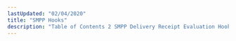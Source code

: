 ```yaml
---
lastUpdated: "02/04/2020"
title: "SMPP Hooks"
description: "Table of Contents 2 SMPP Delivery Receipt Evaluation Hook 2 1 Purpose 2 2 Interface 2 3 Examples 3 SMPP Log Inband Bounce Hook 3 1 Purpose 3 2 Interface 3 3 Examples 4 SMPP Log Outband Bounce Hook 4 1 Purpose 4 2 Interface 4 3 Examples 5 SMPP..."
---
```


